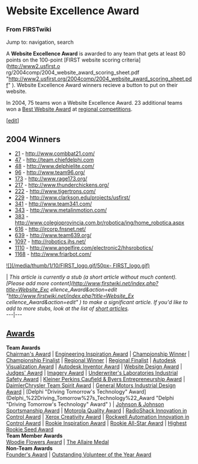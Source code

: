 # Website Excellence Award

### From FIRSTwiki

Jump to: navigation, search

  
A **Website Excellence Award** is awarded to any team that gets at least 80
points on the 100-point [FIRST website scoring criteria](http://www2.usfirst.o
rg/2004comp/2004_website_award_scoring_sheet.pdf
"http://www2.usfirst.org/2004comp/2004_website_award_scoring_sheet.pdf" ).
Website Excellence Award winners recieve a button to put on their website.

In 2004, 75 teams won a Website Excellence Award. 23 additional teams won a
[Best Website Award](Best_Website_Award "Best Website Award" ) at
[regional competitions](Regional "Regional" ).

[[edit](/index.php?title=Website_Excellence_Award&action=edit&section=1 "Edit
section: 2004 Winners" )]

## 2004 Winners

  * [21](21 "21" ) \- <http://www.combbat21.com/>
  * [47](47 "47" ) \- <http://team.chiefdelphi.com>
  * [48](48 "48" ) \- <http://www.delphielite.com/>
  * [96](96 "96" ) \- <http://www.team96.org/>
  * [173](173 "173" ) \- <http://www.rage173.org/>
  * [217](217 "217" ) \- <http://www.thunderchickens.org/>
  * [222](222 "222" ) \- <http://www.tigertrons.com/>
  * [229](229 "229" ) \- <http://www.clarkson.edu/projects/usfirst/>
  * [341](341 "341" ) \- <http://www.team341.com/>
  * [343](343 "343" ) \- <http://www.metalinmotion.com/>
  * [383](383 "383" ) \- <http://www.colegioprovincia.com.br/robotica/ing/home_robotica.aspx>
  * [616](616 "616" ) \- <http://ircorp.fnsnet.net/>
  * [639](639 "639" ) \- <http://www.team639.org/>
  * [1097](1097 "1097" ) \- <http://robotics.jhs.net/>
  * [1110](1110 "1110" ) \- <http://www.angelfire.com/electronic2/hhsrobotics/>
  * [1168](1168 "1168" ) \- <http://www.friarbot.com/>

[![](/media/thumb/1/10/FIRST_logo.gif/50px-
FIRST_logo.gif)](Image:FIRST_logo.gif "" )

|  _This article is currently a stub (a short article without much content).
[Please add more content](http://www.firstwiki.net/index.php?title=Website_Exc
ellence_Award&action=edit "http://www.firstwiki.net/index.php?title=Website_Ex
cellence_Award&action=edit" ) to make a significant article. If you'd like to
add to more stubs, look at the list of [short
articles](Special:Shortpages "Special:Shortpages" )._  
---|---  
  
  

[Awards](Awards "Awards" )  
---  
**Team Awards**   
[Chairman's Award](Chairman%27s_Award "Chairman's Award" ) |
[Engineering Inspiration Award](Engineering_Inspiration_Award
"Engineering Inspiration Award" ) | [Championship
Winner](Championship_Winner "Championship Winner" ) | [Championship
Finalist](Championship_Finalist "Championship Finalist" ) |
[Regional Winner](Regional_Winner "Regional Winner" ) | [Regional
Finalist](Regional_Finalist "Regional Finalist" ) | [Autodesk
Visualization Award](Autodesk_Visualization_Award "Autodesk
Visualization Award" ) | [Autodesk Inventor
Award](Autodesk_Inventor_Award "Autodesk Inventor Award" ) |
[Website Design Award](Website_Design_Award "Website Design Award"
) | [Judges' Award](Judges%27_Award "Judges' Award" ) | [Imagery
Award](Imagery_Award "Imagery Award" ) | [Underwriter's
Laboratories Industrial Safety
Award](Underwriter%27s_Laboratories_Industrial_Safety_Award
"Underwriter's Laboratories Industrial Safety Award" ) | [Kleiner Perkins
Caufield &amp; Byers Entrepreneurship
Award](Kleiner_Perkins_Caufield_%26_Byers_Entrepreneurship_Award
"Kleiner Perkins Caufield & Byers Entrepreneurship Award" ) | [DaimlerChrysler
Team Spirit Award](DaimlerChrysler_Team_Spirit_Award
"DaimlerChrysler Team Spirit Award" ) | [General Motors Industrial Design
Award](General_Motors_Industrial_Design_Award "General Motors
Industrial Design Award" ) | [Delphi "Driving Tomorrow's Technology"
Award](Delphi_%22Driving_Tomorrow%27s_Technology%22_Award "Delphi
"Driving Tomorrow's Technology" Award" ) | [Johnson &amp; Johnson
Sportsmanship Award](Johnson_%26_Johnson_Sportsmanship_Award
"Johnson & Johnson Sportsmanship Award" ) | [Motorola Quality
Award](Motorola_Quality_Award "Motorola Quality Award" ) |
[RadioShack Innovation in Control
Award](RadioShack_Innovation_in_Control_Award "RadioShack
Innovation in Control Award" ) | [Xerox Creativity
Award](Xerox_Creativity_Award "Xerox Creativity Award" ) |
[Rockwell Automation Innovation in Control
Award](Rockwell_Automation_Innovation_in_Control_Award "Rockwell
Automation Innovation in Control Award" ) | [Rookie Inspiration
Award](Rookie_Inspiration_Award "Rookie Inspiration Award" ) |
[Rookie All-Star Award](Rookie_All-Star_Award "Rookie All-Star
Award" ) | [Highest Rookie Seed Award](Highest_Rookie_Seed_Award
"Highest Rookie Seed Award" )  
**Team Member Awards**   
[Woodie Flowers Award](Woodie_Flowers_Award "Woodie Flowers Award"
) | [The Allaire Medal](The_Allaire_Medal "The Allaire Medal" )  
**Non-Team Awards**   
[Founder's Award](Founder%27s_Award "Founder's Award" ) |
[Outstanding Volunteer of the Year
Award](Outstanding_Volunteer_of_the_Year_Award "Outstanding
Volunteer of the Year Award" )  
  

